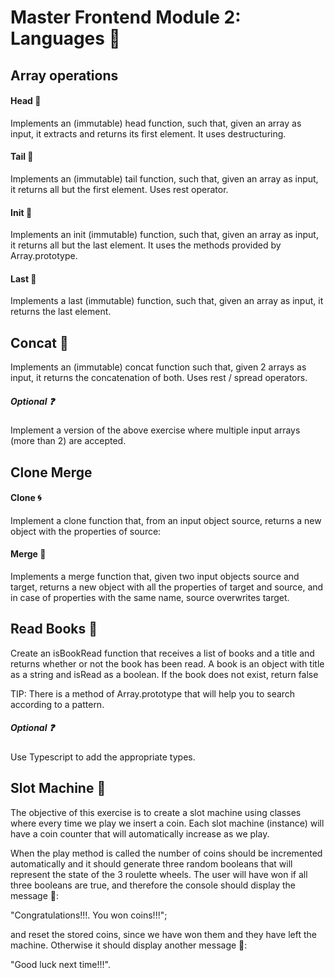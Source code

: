 # Master Frontend Module 2: Languages 👅

## Array operations

#### Head 🤯

Implements an (immutable) head function, such that, given an array as input, it extracts and returns its first element. It uses destructuring.

#### Tail 🐳

Implements an (immutable) tail function, such that, given an array as input, it returns all but the first element. Uses rest operator.

#### Init 🌌

Implements an init (immutable) function, such that, given an array as input, it returns all but the last element. It uses the methods provided by Array.prototype.

#### Last 🚀

Implements a last (immutable) function, such that, given an array as input, it returns the last element.

## Concat 🔗

Implements an (immutable) concat function such that, given 2 arrays as input, it returns the concatenation of both. Uses rest / spread operators.

##### Optional ❓

Implement a version of the above exercise where multiple input arrays (more than 2) are accepted.

## Clone Merge

#### Clone 🌀

Implement a clone function that, from an input object source, returns a new object with the properties of source:

#### Merge 💊

Implements a merge function that, given two input objects source and target, returns a new object with all the properties of target and source, and in case of properties with the same name, source overwrites target.

## Read Books 📕

Create an isBookRead function that receives a list of books and a title and returns whether or not the book has been read. A book is an object with title as a string and isRead as a boolean. If the book does not exist, return false

TIP: There is a method of Array.prototype that will help you to search according to a pattern.

##### Optional ❓

Use Typescript to add the appropriate types.

## Slot Machine 🎰

The objective of this exercise is to create a slot machine using classes where every time we play we insert a coin. Each slot machine (instance) will have a coin counter that will automatically increase as we play.

When the play method is called the number of coins should be incremented automatically and it should generate three random booleans that will represent the state of the 3 roulette wheels. The user will have won if all three booleans are true, and therefore the console should display the message 💬:

"Congratulations!!!. You won <number of coins> coins!!!";

and reset the stored coins, since we have won them and they have left the machine. Otherwise it should display another message 💬:

"Good luck next time!!!".
